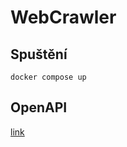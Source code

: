 # WebCrawler

## Spuštění
`docker compose up`

## OpenAPI

[link](https://app.swaggerhub.com/apis/NejlepsiWebCrawler/WebCrawler/1.0.1-oas3)